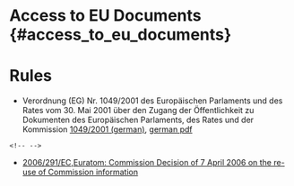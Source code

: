 # Access to EU Documents {#access_to_eu_documents}

# Rules

-   Verordnung (EG) Nr. 1049/2001 des Europäischen Parlaments und des
    Rates vom 30. Mai 2001 über den Zugang der Öffentlichkeit zu
    Dokumenten des Europäischen Parlaments, des Rates und der Kommission
    [1049/2001
    (german)](http://eur-lex.europa.eu/LexUriServ/LexUriServ.do?uri=CELEX:32001R1049:DE:HTML "wikilink"),
    [german
    pdf](http://europa.eu.int/eur-lex/pri/de/oj/dat/2001/l_145/l_14520010531de00430048.pdf "wikilink")

```{=html}
<!-- -->
```
-   [2006/291/EC,Euratom: Commission Decision of 7 April 2006 on the
    re-use of Commission
    information](http://eur-lex.europa.eu/LexUriServ/LexUriServ.do?uri=OJ:L:2006:107:0038:01:EN:HTML "wikilink")
